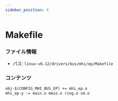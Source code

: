 ```yaml
---
sidebar_position: 4
---
```

# Makefile

### ファイル情報

- パス: `linux-v6.12/drivers/bus/mhi/ep/Makefile`

### コンテンツ

```txt
obj-$(CONFIG_MHI_BUS_EP) += mhi_ep.o
mhi_ep-y := main.o mmio.o ring.o sm.o

```
